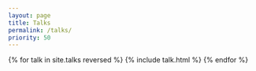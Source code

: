 ```yaml
---
layout: page
title: Talks
permalink: /talks/
priority: 50
---
```


{% for talk in site.talks reversed %}
{% include talk.html %}
{% endfor %}
